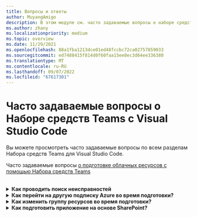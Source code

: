 ```yaml
---
title: Вопросы и ответы
author: MuyangAmigo
description: В этом модуле см. часто задаваемые вопросы о наборе средств Teams с помощью Visual Studio Code
ms.author: zhany
ms.localizationpriority: medium
ms.topic: overview
ms.date: 11/29/2021
ms.openlocfilehash: 88a1fba1213dce01ed48fccbc72ca02757859033
ms.sourcegitcommit: ed7488415f814d0f60faa15ee8ec3d64ee336380
ms.translationtype: MT
ms.contentlocale: ru-RU
ms.lasthandoff: 09/07/2022
ms.locfileid: "67617301"
---
```

# <a name="faq-for-teams-toolkit-using-visual-studio-code"></a>Часто задаваемые вопросы о Наборе средств Teams с Visual Studio Code

Вы можете просмотреть часто задаваемые вопросы по всем разделам Набора средств Teams для Visual Studio Code.

Часто задаваемые вопросы [о подготовке облачных ресурсов с помощью Набора средств Teams](provision.md)

<br>

<details>

<summary><b>Как проводить поиск неисправностей</b></summary>

Если при использовании набора средств Teams в Visual Studio Code возникают ошибки, выберите в уведомлении об ошибке **Получить помощь**, чтобы перейти к соответствующему документу. Если вы используете Интерфейс командной строки TeamsFx, в конце сообщения об ошибке будет гиперссылка, указывающая на статью справки. Можно также [просмотреть справку по подготовке напрямую](https://aka.ms/teamsfx-arm-help).

<br>

</details>

<details>

<summary><b>Как перейти на другую подписку Azure во время подготовки?</b></summary>

1. Переключите подписку в текущей учетной записи или выйдите из системы и выберите новую подписку.
2. Если вы уже подготовили текущую среду, необходимо создать новую среду и выполнить подготовку, так как ARM не поддерживает перемещение ресурсов.
3. Если вы не подготовили текущую среду, можно запустить подготовку напрямую.

<br>

</details>

<details>

<summary><b>Как изменить группу ресурсов во время подготовки?</b></summary>

Перед подготовкой средство запрашивает у вас, хотите ли вы создать новую группу ресурсов или использовать существующую. На этом шаге можно указать имя новой группы ресурсов или выбрать существующую.

<br>

</details>

<details>

<summary><b>Как подготовить приложение на основе SharePoint?</b></summary>

Можно следовать инструкциям по [подготовке приложения на основе SharePoint](/microsoftteams/platform/sbs-gs-spfx?tabs=vscode%2Cviscode&tutorial-step=4).

> [!NOTE]
> Создание приложений Teams на платформе SharePoint с набором средств Teams пока не имеет прямой интеграции с Azure. Содержимое документации не относится к приложениям на основе SPFx.

<br>

</details>
